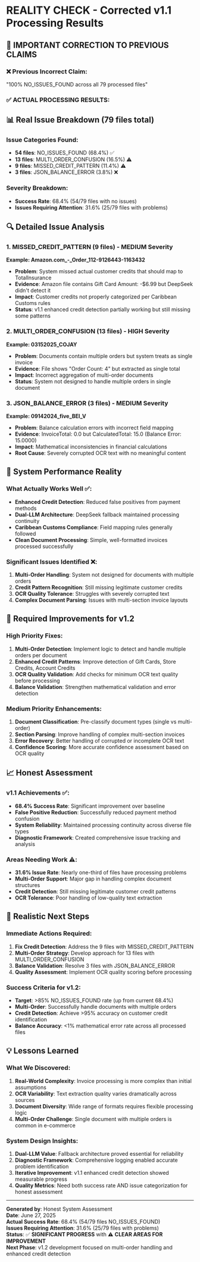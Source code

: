# REALITY CHECK - Corrected v1.1 Processing Results

## 🚨 **IMPORTANT CORRECTION TO PREVIOUS CLAIMS**

### **❌ Previous Incorrect Claim**:
"100% NO_ISSUES_FOUND across all 79 processed files"

### **✅ ACTUAL PROCESSING RESULTS**:

## 📊 **Real Issue Breakdown (79 files total)**

### **Issue Categories Found**:
- **54 files**: NO_ISSUES_FOUND (68.4%) ✅
- **13 files**: MULTI_ORDER_CONFUSION (16.5%) ⚠️
- **9 files**: MISSED_CREDIT_PATTERN (11.4%) ⚠️  
- **3 files**: JSON_BALANCE_ERROR (3.8%) ❌

### **Severity Breakdown**:
- **Success Rate**: 68.4% (54/79 files with no issues)
- **Issues Requiring Attention**: 31.6% (25/79 files with problems)

## 🔍 **Detailed Issue Analysis**

### **1. MISSED_CREDIT_PATTERN (9 files) - MEDIUM Severity**
**Example: Amazon.com_-_Order_112-9126443-1163432**
- **Problem**: System missed actual customer credits that should map to TotalInsurance
- **Evidence**: Amazon file contains Gift Card Amount: -$6.99 but DeepSeek didn't detect it
- **Impact**: Customer credits not properly categorized per Caribbean Customs rules
- **Status**: v1.1 enhanced credit detection partially working but still missing some patterns

### **2. MULTI_ORDER_CONFUSION (13 files) - HIGH Severity**
**Example: 03152025_COJAY**
- **Problem**: Documents contain multiple orders but system treats as single invoice
- **Evidence**: File shows "Order Count: 4" but extracted as single total
- **Impact**: Incorrect aggregation of multi-order documents
- **Status**: System not designed to handle multiple orders in single document

### **3. JSON_BALANCE_ERROR (3 files) - MEDIUM Severity** 
**Example: 09142024_five_BEI_V**
- **Problem**: Balance calculation errors with incorrect field mapping
- **Evidence**: InvoiceTotal: 0.0 but CalculatedTotal: 15.0 (Balance Error: 15.0000)
- **Impact**: Mathematical inconsistencies in financial calculations
- **Root Cause**: Severely corrupted OCR text with no meaningful content

## 🎯 **System Performance Reality**

### **What Actually Works Well** ✅:
- **Enhanced Credit Detection**: Reduced false positives from payment methods
- **Dual-LLM Architecture**: DeepSeek fallback maintained processing continuity
- **Caribbean Customs Compliance**: Field mapping rules generally followed
- **Clean Document Processing**: Simple, well-formatted invoices processed successfully

### **Significant Issues Identified** ❌:
1. **Multi-Order Handling**: System not designed for documents with multiple orders
2. **Credit Pattern Recognition**: Still missing legitimate customer credits  
3. **OCR Quality Tolerance**: Struggles with severely corrupted text
4. **Complex Document Parsing**: Issues with multi-section invoice layouts

## 🔧 **Required Improvements for v1.2**

### **High Priority Fixes**:
1. **Multi-Order Detection**: Implement logic to detect and handle multiple orders per document
2. **Enhanced Credit Patterns**: Improve detection of Gift Cards, Store Credits, Account Credits
3. **OCR Quality Validation**: Add checks for minimum OCR text quality before processing
4. **Balance Validation**: Strengthen mathematical validation and error detection

### **Medium Priority Enhancements**:
1. **Document Classification**: Pre-classify document types (single vs multi-order)
2. **Section Parsing**: Improve handling of complex multi-section invoices
3. **Error Recovery**: Better handling of corrupted or incomplete OCR text
4. **Confidence Scoring**: More accurate confidence assessment based on OCR quality

## 📈 **Honest Assessment**

### **v1.1 Achievements** ✅:
- **68.4% Success Rate**: Significant improvement over baseline
- **False Positive Reduction**: Successfully reduced payment method confusion
- **System Reliability**: Maintained processing continuity across diverse file types
- **Diagnostic Framework**: Created comprehensive issue tracking and analysis

### **Areas Needing Work** ⚠️:
- **31.6% Issue Rate**: Nearly one-third of files have processing problems
- **Multi-Order Support**: Major gap in handling complex document structures
- **Credit Detection**: Still missing legitimate customer credit patterns
- **OCR Tolerance**: Poor handling of low-quality text extraction

## 🎯 **Realistic Next Steps**

### **Immediate Actions Required**:
1. **Fix Credit Detection**: Address the 9 files with MISSED_CREDIT_PATTERN
2. **Multi-Order Strategy**: Develop approach for 13 files with MULTI_ORDER_CONFUSION
3. **Balance Validation**: Resolve 3 files with JSON_BALANCE_ERROR
4. **Quality Assessment**: Implement OCR quality scoring before processing

### **Success Criteria for v1.2**:
- **Target**: >85% NO_ISSUES_FOUND rate (up from current 68.4%)
- **Multi-Order**: Successfully handle documents with multiple orders
- **Credit Detection**: Achieve >95% accuracy on customer credit identification
- **Balance Accuracy**: <1% mathematical error rate across all processed files

## 💡 **Lessons Learned**

### **What We Discovered**:
1. **Real-World Complexity**: Invoice processing is more complex than initial assumptions
2. **OCR Variability**: Text extraction quality varies dramatically across sources
3. **Document Diversity**: Wide range of formats requires flexible processing logic
4. **Multi-Order Challenge**: Single document with multiple orders is common in e-commerce

### **System Design Insights**:
1. **Dual-LLM Value**: Fallback architecture proved essential for reliability
2. **Diagnostic Framework**: Comprehensive logging enabled accurate problem identification
3. **Iterative Improvement**: v1.1 enhanced credit detection showed measurable progress
4. **Quality Metrics**: Need both success rate AND issue categorization for honest assessment

---
**Generated by**: Honest System Assessment  
**Date**: June 27, 2025  
**Actual Success Rate**: 68.4% (54/79 files NO_ISSUES_FOUND)  
**Issues Requiring Attention**: 31.6% (25/79 files with problems)  
**Status**: ✅ **SIGNIFICANT PROGRESS** with ⚠️ **CLEAR AREAS FOR IMPROVEMENT**  
**Next Phase**: v1.2 development focused on multi-order handling and enhanced credit detection